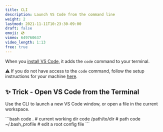 ```yaml
---
title: CLI
description: Launch VS Code from the command line
weight: 2
lastmod: 2021-11-11T10:23:30-09:00
draft: false
emoji: 💿
vimeo: 649760637
video_length: 1:13
free: true
---
```


When you [install VS Code](https://code.visualstudio.com/Download), it adds the `code` command to your terminal.

⚠️ If you do not have access to the `code` command, follow the setup instructions for your machine [here](https://code.visualstudio.com/docs/setup/setup-overview).

## ✨ Trick - Open VS Code from the Terminal

Use the CLI to launch a new VS Code window, or open a file in the current workspace.

<File name="command line">
  <Terminal />
</File>
```bash
code . # current working dir
code /path/to/dir # path
code ~/.bash_profile # edit a root config file
```

